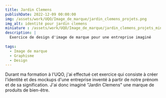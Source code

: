 ```yaml
---
title: Jardin Clemens
publishDate: 2022-12-09 00:00:00
img: /assets/work/UQO/Image_de_marque/jardin_clemens_projets.png
img_alt: identité pour jardin clemens
miniature : /assets/work/UQO/Image_de_marque/jardin_clemens_projets_miniature.jpg
description: |
  Exercice de design d'image de marque pour une entreprise imaginé
  
tags:
  - Image de marque
  - Graphisme
  - Design
---
```


Durant ma formation à l'UQO, j'ai effectué cet exercice qui consiste à créer l'identité et des mockups d'une entreprise inventé à partir de notre prénom et de sa signification. J'ai donc imaginé "Jardin Clemens" une marque de produits de bien-être.